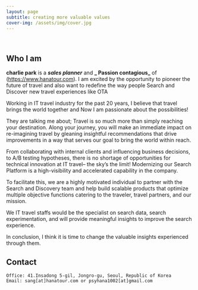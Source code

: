 ```yaml
---
layout: page
subtitle: creating more valuable values
cover-img: /assets/img/cover.jpg
---
```


<br/>

## Who I am

**charlie park** is a **_sales planner_** and **_
Passion contagious_** of (https://www.hanatour.com). I am excited by the opportunity to pioneer the future of travel and also want to redefine the way people Search and Discover new travel experiences like OTA

Working in IT travel industry for the past 20 years, I believe that travel brings the world together and Now I am passionate about the possibilities!

They are talking me about; Travel is so much more than simply reaching your destination. Along your journey, you will make an immediate impact on re-imagining travel by gleaning insightful recommendations that drive improvements in a way that serves our goal to bring the world within reach.

From collaborating with internal clients and influencing business decisions, to A/B testing hypotheses, there is no shortage of opportunities for technical innovation at IT travel– the sky’s the limit! Modernizing our Search Platform is a high-visibility and accelerated capability in the company.

To facilitate this, we are a highly motivated individual to partner with the Search and Discovery team and help build scalable products that optimize multiple objective functions catering to the traveler, travel partners, and our mission.

We IT travel staffs would be the specialist on search data, search experimentation, and will provide meaningful insights to improve the search experience.

In conclusion, I think it is time to change the valuable insights experienced through them.

## Contact

```
Office: 41.Insadong 5-gil, Jongro-gu, Seoul, Republic of Korea
Email: sang[at]hanatour.com or psyhana1002[at]gmail.com
```
